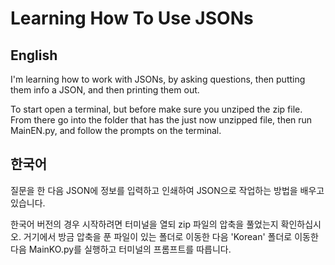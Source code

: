 # Learning How To Use JSONs

## English

I'm learning how to work with JSONs, by asking questions, then putting them info a JSON, and then printing them out.

To start open a terminal, but before make sure you unziped the zip file. From there go into the folder that has the just now unzipped file, then run MainEN.py, and follow the prompts on the terminal.

## 한국어

질문을 한 다음 JSON에 정보를 입력하고 인쇄하여 JSON으로 작업하는 방법을 배우고 있습니다.

한국어 버전의 경우 시작하려면 터미널을 열되 zip 파일의 압축을 풀었는지 확인하십시오. 거기에서 방금 압축을 푼 파일이 있는 폴더로 이동한 다음 'Korean' 폴더로 이동한 다음 MainKO.py를 실행하고 터미널의 프롬프트를 따릅니다.

